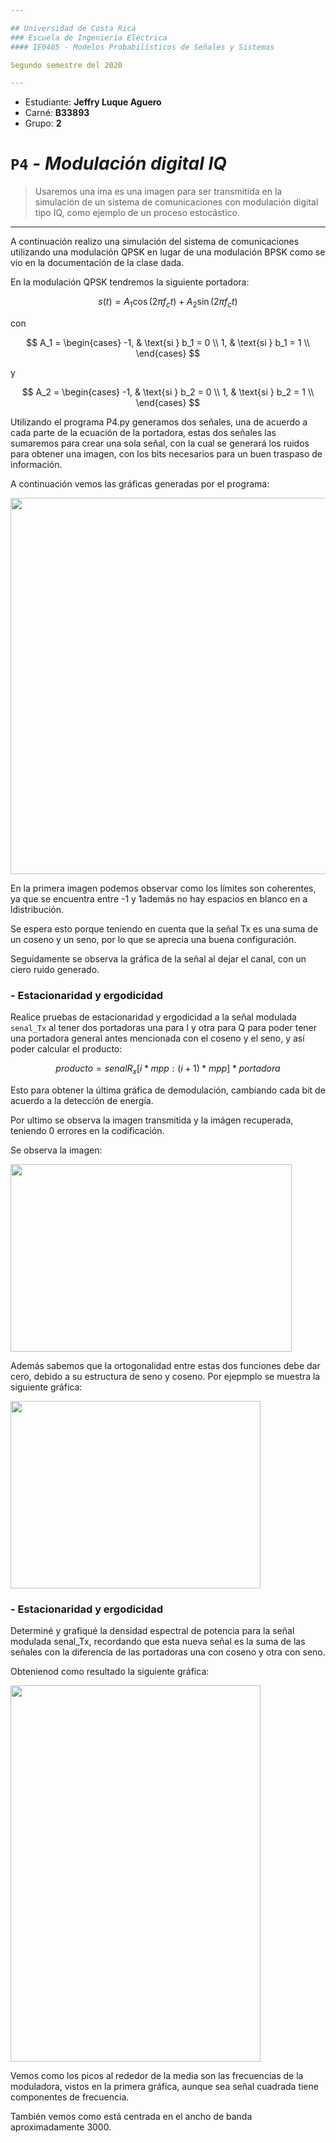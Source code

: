 ```yaml
---

## Universidad de Costa Rica
### Escuela de Ingeniería Eléctrica
#### IE0405 - Modelos Probabilísticos de Señales y Sistemas

Segundo semestre del 2020

---
```


* Estudiante: **Jeffry Luque Aguero**
* Carné: **B33893**
* Grupo: **2**


# `P4` - *Modulación digital IQ*

> Usaremos una ima es una imagen para ser transmitida en la simulación de un sistema de comunicaciones con modulación digital tipo IQ, como ejemplo de un proceso estocástico.

---
A continuación realizo una simulación del sistema de comunicaciones utilizando una modulación QPSK en lugar de una modulación BPSK como se vio en la documentación de la clase dada. 


En la modulación QPSK tendremos la siguiente portadora:



$$
s(t) = A_1 \cos(2\pi f_c t) + A_2 \sin(2\pi f_c t)
$$

con

$$
A_1 = 
\begin{cases}
             -1, &   \text{si } b_1 = 0 \\
             1, &  \text{si } b_1 = 1 \\
\end{cases}
$$

y

$$
A_2 = 
\begin{cases}
             -1, &   \text{si } b_2 = 0 \\
             1, &  \text{si } b_2 = 1 \\
\end{cases}
$$

Utilizando el programa P4.py generamos dos señales, una de acuerdo a cada parte de la ecuación de la portadora, estas dos señales las sumaremos para crear una sola señal, con la cual se generará los ruidos para obtener una imagen, con los bits necesarios para un buen traspaso de información.

A continuación vemos las gráficas generadas por el programa:

<img align='center' src='https://i.imgur.com/GGkZNW4.png' width ="802" height=602/>

En la primera imagen podemos observar como los límites son coherentes, ya que se encuentra entre -1 y 1además no hay espacios en blanco en a ldistribución. 

Se espera esto porque teniendo en cuenta que la señal Tx es una suma de un coseno y un seno, por lo que se aprecia una buena configuración. 


Seguidamente se observa la gráfica de la señal al dejar el canal, con un ciero ruido generado.


###  - Estacionaridad y ergodicidad

Realice pruebas de estacionaridad y ergodicidad a la señal modulada `senal_Tx` al tener dos portadoras una para I y otra para Q para poder tener una portadora general antes mencionada con el coseno y el seno, y así poder calcular el producto:

$$
producto = senalR_x[i*mpp : (i+1)*mpp] * portadora
$$

Esto para obtener la última gráfica de demodulación, cambiando cada bit de acuerdo a la detección de energía.

Por ultimo se observa la imagen transmitida y la imágen recuperada, teniendo 0 errores en la codificación.

Se observa la imagen:

<img align='center' src='https://i.imgur.com/iOEA0Jt.png' width ="450" height=300/>


Además sabemos que la ortogonalidad entre estas dos funciones debe dar cero, debido a su estructura de seno y coseno. Por ejepmplo se muestra la siguiente gráfica:

<img align='center' src='https://i.imgur.com/f6OJS2s.png' width ="400" height=300/>

###  - Estacionaridad y ergodicidad

Determiné y grafiqué la densidad espectral de potencia para la señal modulada senal_Tx, recordando que esta nueva señal es la suma de las señales con la diferencia de las portadoras una con coseno y otra con seno.

Obtenienod como resultado la siguiente gráfica:

<img align='center' src='https://i.imgur.com/CwTzzJi.png' width ="400" height=602/>

Vemos como los picos al rededor de la media son las frecuencias de la moduladora, vistos en la primera gráfica, aunque sea señal cuadrada tiene componentes de frecuencia.

También vemos como está centrada en el ancho de banda aproximadamente 3000.
